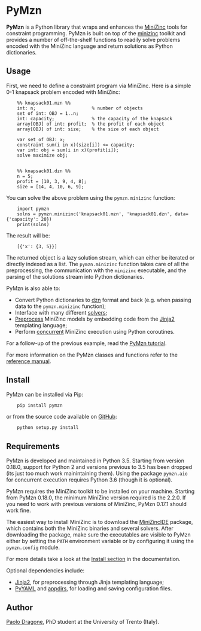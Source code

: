 PyMzn
=====

**PyMzn** is a Python library that wraps and enhances the
[MiniZinc](http://minizinc.org) tools for constraint programming. PyMzn is built
on top of the [minizinc](https://github.com/MiniZinc/MiniZincIDE) toolkit and
provides a number of off-the-shelf functions to readily solve problems encoded
with the MiniZinc language and return solutions as Python dictionaries.

Usage
-----
First, we need to define a constraint program via MiniZinc.
Here is a simple 0-1 knapsack problem encoded with MiniZinc:

``` minizinc
    %% knapsack01.mzn %%
    int: n;                     % number of objects
    set of int: OBJ = 1..n;
    int: capacity;              % the capacity of the knapsack
    array[OBJ] of int: profit;  % the profit of each object
    array[OBJ] of int: size;    % the size of each object

    var set of OBJ: x;
    constraint sum(i in x)(size[i]) <= capacity;
    var int: obj = sum(i in x)(profit[i]);
    solve maximize obj;


    %% knapsack01.dzn %%
    n = 5;
    profit = [10, 3, 9, 4, 8];
    size = [14, 4, 10, 6, 9];
```

You can solve the above problem using the `pymzn.minizinc` function:

``` python3
    import pymzn
    solns = pymzn.minizinc('knapsack01.mzn', 'knapsack01.dzn', data={'capacity': 20})
    print(solns)
```

The result will be:

``` python3
    [{'x': {3, 5}}]
```

The returned object is a lazy solution stream, which can either be iterated or
directly indexed as a list. The `pymzn.minizinc` function takes care of all the
preprocessing, the communication with the `minizinc` executable, and the parsing
of the solutions stream into Python dictionaries.

PyMzn is also able to:

* Convert Python dictionaries to
  [dzn](http://paolodragone.com/pymzn/reference/dzn/) format and back (e.g. when
  passing data to the `pymzn.minizinc` function);
* Interface with many different
  [solvers](http://paolodragone.com/pymzn/reference/solvers/);
* [Preprocess](http://paolodragone.com/pymzn/reference/templates/) MiniZinc models
  by embedding code from the [Jinja2](http://jinja.pocoo.org/) templating
  language;
* Perform [concurrent](http://paolodragone.com/pymzn/reference/aio) MiniZinc
  execution using Python coroutines.

For a follow-up of the previous example, read the
[PyMzn tutorial](http://paolodragone.com/pymzn/tutorial.html).

For more information on the PyMzn classes and functions refer to the
[reference manual](http://paolodragone.com/pymzn/reference/).


Install
-------

PyMzn can be installed via Pip:

``` bash
    pip install pymzn
```

or from the source code available
on [GitHub](https://github.com/paolodragone/pymzn/releases/latest):

``` bash
    python setup.py install
```


Requirements
------------
PyMzn is developed and maintained in Python 3.5. Starting from version 0.18.0,
support for Python 2 and versions previous to 3.5 has been dropped (its just too
much work mainintaining them). Using the package `pymzn.aio` for concurrent
execution requires Python 3.6 (though it is optional).

PyMzn requires the MiniZinc toolkit to be installed on your machine. Starting
from PyMzn 0.18.0, the minimum MiniZinc version required is the 2.2.0. If you
need to work with previous versions of MiniZinc, PyMzn 0.17.1 should work fine.

The easiest way to install MiniZinc is to download the
[MiniZincIDE](https://github.com/MiniZinc/MiniZincIDE) package, which
contains both the MiniZinc binaries and several solvers. After downloading the
package, make sure the executables are visible to PyMzn either by setting the
`PATH` environment variable or by configuring it using the `pymzn.config`
module.

For more details take a look at the
[Install section](http://paolodragone.com/pymzn/install.html) in the
documentation.

Optional dependencies include:
* [Jinja2](http://jinja.pocoo.org/docs/intro/#installation), for preprocessing
  through Jinja templating language;
* [PyYAML](https://pyyaml.org/wiki/PyYAML) and
  [appdirs](https://github.com/ActiveState/appdirs), for loading and saving
  configuration files.

Author
------

[Paolo Dragone](http://paolodragone.com), PhD student at the University of
Trento (Italy).

